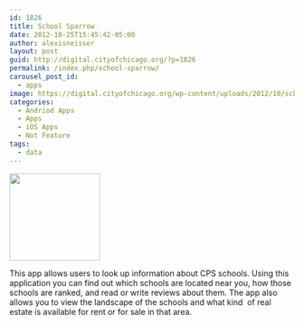 ```yaml
---
id: 1826
title: School Sparrow
date: 2012-10-25T15:45:42-05:00
author: alexisneisser
layout: post
guid: http://digital.cityofchicago.org/?p=1826
permalink: /index.php/school-sparrow/
carousel_post_id:
  - apps
image: https://digital.cityofchicago.org/wp-content/uploads/2012/10/schoolsparrow1.jpg
categories:
  - Andriod Apps
  - Apps
  - iOS Apps
  - Not Feature
tags:
  - data
---
```

<a href="https://schoolsparrow.com/" target="_blank"><img loading="lazy" class="alignnone size-full wp-image-1829" title="schoolsparrow" src="http://digital.cityofchicago.org/wp-content/uploads/2012/10/schoolsparrow1.jpg" alt="" width="160" height="154" /></a>

This app allows users to look up information about CPS schools. Using this application you can find out which schools are located near you, how those schools are ranked, and read or write reviews about them. The app also allows you to view the landscape of the schools and what kind  of real estate is available for rent or for sale in that area.